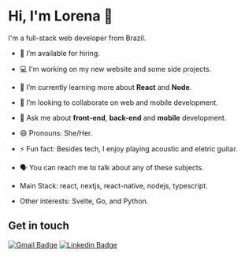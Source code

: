 # Hi, I'm Lorena 👋

<!--
**lorenasg1/lorenasg1** is a ✨ _special_ ✨ repository because its `README.md` (this file) appears on your GitHub profile.
-->
I'm a full-stack web developer from Brazil.

- 🔭 I’m available for hiring.
- 💻 I'm working on my new website and some side projects. 
- 🌱 I’m currently learning more about **React** and **Node**.
- 👯 I’m looking to collaborate on web and mobile development.
- 💬 Ask me about **front-end**, **back-end** and **mobile** development.
- 😄 Pronouns: She/Her.
- ⚡ Fun fact: Besides tech, I enjoy playing acoustic and eletric guitar. 
- 🗣 You can reach me to talk about any of these subjects.

- Main Stack: react, nextjs, react-native, nodejs, typescript.
- Other interests: Svelte, Go, and Python. 

## Get in touch

[![Gmail Badge](https://img.shields.io/badge/-lorenasg1@gmail.com-c14438?style=flat&logo=Gmail&logoColor=white&link=mailto:lorenasg1@gmail.com)](mailto:lorenasg1@gmail.com) [![Linkedin Badge](https://img.shields.io/badge/-Lorena%20Guedes-0072b1?style=flat&logo=Linkedin&logoColor=white&link=https://www.linkedin.com/in/lorenasguedes)](https://www.linkedin.com/in/lorenasguedes/)

